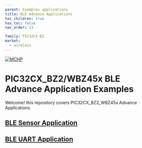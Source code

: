 ```yaml
---
parent: Examples applications
title: BLE Advance Applications
has_children: true
has_toc: false
nav_order: 13

family: PIC32CX-BZ
market:
  - wireless
---
```


[![MCHP](https://www.microchip.com/ResourcePackages/Microchip/assets/dist/images/logo.png)](https://www.microchip.com)
# PIC32CX_BZ2/WBZ45x BLE Advance Application Examples

Welcome! this repository covers PIC32CX_BZ2_WBZ45x Advance Applications.
## [BLE Sensor Application](./ble_sensor_app/readme.md)

## [BLE UART Application](./ble_uart_demo/readme.md)


